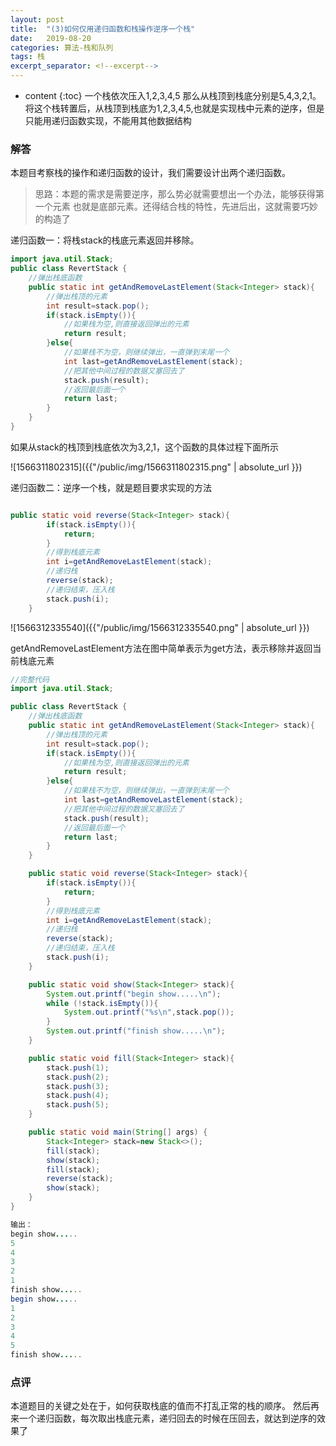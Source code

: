 ```yaml
---
layout: post
title:  "(3)如何仅用递归函数和栈操作逆序一个栈"
date:   2019-08-20 
categories: 算法-栈和队列
tags: 栈
excerpt_separator: <!--excerpt-->
---
```


* content
{:toc}
一个栈依次压入1,2,3,4,5 那么从栈顶到栈底分别是5,4,3,2,1。将这个栈转置后，从栈顶到栈底为1,2,3,4,5,也就是实现栈中元素的逆序，但是只能用递归函数实现，不能用其他数据结构
<!--excerpt-->

### 解答
本题目考察栈的操作和递归函数的设计，我们需要设计出两个递归函数。
> 思路：本题的需求是需要逆序，那么势必就需要想出一个办法，能够获得第一个元素
也就是底部元素。还得结合栈的特性，先进后出，这就需要巧妙的构造了


递归函数一：将栈stack的栈底元素返回并移除。

``` java
import java.util.Stack;
public class RevertStack {
    //弹出栈底函数
    public static int getAndRemoveLastElement(Stack<Integer> stack){
        //弹出栈顶的元素
        int result=stack.pop();
        if(stack.isEmpty()){
            //如果栈为空,则直接返回弹出的元素
            return result;
        }else{
            //如果栈不为空，则继续弹出，一直弹到末尾一个
            int last=getAndRemoveLastElement(stack);
            //把其他中间过程的数据又塞回去了
            stack.push(result);
            //返回最后面一个
            return last;
        }
    }
}
```

如果从stack的栈顶到栈底依次为3,2,1，这个函数的具体过程下面所示

![1566311802315]({{"/public/img/1566311802315.png" | absolute_url }}) 

递归函数二：逆序一个栈，就是题目要求实现的方法

``` java

public static void reverse(Stack<Integer> stack){
        if(stack.isEmpty()){
            return;
        }
        //得到栈底元素
        int i=getAndRemoveLastElement(stack);
        //递归栈
        reverse(stack);
        //递归结束，压入栈
        stack.push(i);
    }
```

![1566312335540]({{"/public/img/1566312335540.png" | absolute_url }}) 

getAndRemoveLastElement方法在图中简单表示为get方法，表示移除并返回当前栈底元素



``` java
//完整代码
import java.util.Stack;

public class RevertStack {
    //弹出栈底函数
    public static int getAndRemoveLastElement(Stack<Integer> stack){
        //弹出栈顶的元素
        int result=stack.pop();
        if(stack.isEmpty()){
            //如果栈为空,则直接返回弹出的元素
            return result;
        }else{
            //如果栈不为空，则继续弹出，一直弹到末尾一个
            int last=getAndRemoveLastElement(stack);
            //把其他中间过程的数据又塞回去了
            stack.push(result);
            //返回最后面一个
            return last;
        }
    }

    public static void reverse(Stack<Integer> stack){
        if(stack.isEmpty()){
            return;
        }
        //得到栈底元素
        int i=getAndRemoveLastElement(stack);
        //递归栈
        reverse(stack);
        //递归结束，压入栈
        stack.push(i);
    }

    public static void show(Stack<Integer> stack){
        System.out.printf("begin show.....\n");
        while (!stack.isEmpty()){
            System.out.printf("%s\n",stack.pop());
        }
        System.out.printf("finish show.....\n");
    }

    public static void fill(Stack<Integer> stack){
        stack.push(1);
        stack.push(2);
        stack.push(3);
        stack.push(4);
        stack.push(5);
    }

    public static void main(String[] args) {
        Stack<Integer> stack=new Stack<>();
        fill(stack);
        show(stack);
        fill(stack);
        reverse(stack);
        show(stack);
    }
}

输出：
begin show.....
5
4
3
2
1
finish show.....
begin show.....
1
2
3
4
5
finish show.....

```

### 点评
本道题目的关键之处在于，如何获取栈底的值而不打乱正常的栈的顺序。
然后再来一个递归函数，每次取出栈底元素，递归回去的时候在压回去，就达到逆序的效果了